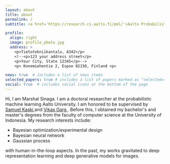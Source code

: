 ```yaml
---
layout: about
title: about
permalink: /
subtitle: <a href='https://research.cs.aalto.fi/pml/'>Aalto Probabilistic Machine Learning group</a>

profile:
  align: right
  image: profile_photo.jpg
  address: >
    <p>Tietotekniikantalo, A342</p>
    <!--<p>123 your address street</p>
    <p>Your City, State 12345</p>-->
    <p> Konemiehentie 2, Espoo 02150, Finland <p>

news: true  # includes a list of news items
selected_papers: true # includes a list of papers marked as "selected={true}"
social: true  # includes social icons at the bottom of the page
---
```


Hi, I am Marshal Sinaga. I am a doctoral researcher at the probabilistic machine learning Aalto University. I am honored to be supervised by <a href='https://people.aalto.fi/samuel.kaski'> Samuel Kaski </a> and <a href='https://www.aalto.fi/en/people/vikas-kumar-garg'> Vikas Garg </a>. Before this, I obtained my bachelor's and master's degrees from the faculty of computer science at the University of Indonesia. My research interests include:

- Bayesian optimization/experimental design
- Bayesian neural network
- Gaussian process

with human-in-the-loop aspects. In the past, my works gravitated to deep representation learning and deep generative models for images.

<!--[Curiculum Vitae](https://www.dropbox.com/home?preview=CV+latex.pdf)-->
